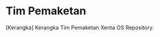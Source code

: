 # Tim Pemaketan
[Kerangka] Kerangka Tim Pemaketan Xenta OS  Repository.
<!-- https://github.com/esc/reprepro/blob/master/docs/short-howto -->
